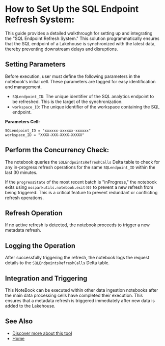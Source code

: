 # How to Set Up the SQL Endpoint Refresh System:

This guide provides a detailed walkthrough for setting up and integrating the "SQL Endpoint Refresh System." This solution programmatically ensures that the SQL endpoint of a Lakehouse is synchronized with the latest data, thereby preventing downstream delays and disruptions.



## Setting Parameters

Before execution, user must define the following parameters in the notebook's initial cell. These parameters are tagged for easy identification and management.
*   `SQLendpoint_ID`: The unique identifier of the SQL analytics endpoint to be refreshed. This is the target of the synchronization.
*   `workspace_ID`: The unique identifier of the workspace containing the SQL endpoint.


**Parameters Cell:**


    SQLendpoint_ID = "xxxxxx-xxxxxx-xxxxxx" 
    workspace_ID = "XXXX-XXX-XXXX-XXXXX"   




## Perform the Concurrency Check:

The notebook queries the `SQLEndpointsRefreshCalls` Delta table to check for any in-progress refresh operations for the same `SQLendpoint_ID` within the last 30 minutes.





 If the `progressState` of the most recent batch is "inProgress," the notebook exits using `mssparkutils.notebook.exit(0)` to prevent a new refresh from being triggered. This is a critical feature to prevent redundant or conflicting refresh operations.


## Refresh Operation

If no active refresh is detected, the notebook proceeds to trigger a new metadata refresh.


## Logging the Operation

After successfully triggering the refresh, the notebook logs the request details to the `SQLEndpointsRefreshCalls` Delta table.
## Integration and Triggering

This NoteBook can be executed within other data ingestion notebooks after the main data processing cells have completed their execution. This ensures that a metadata refresh is triggered immediately after new data is added to the Lakehouse.

## **See Also**

- [Discover more about this tool](../Onyx-Tools/sql-endpoint-refresh)
- [Home](../Setup)